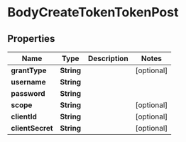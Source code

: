 # BodyCreateTokenTokenPost

## Properties
Name | Type | Description | Notes
------------ | ------------- | ------------- | -------------
**grantType** | **String** |  |  [optional]
**username** | **String** |  | 
**password** | **String** |  | 
**scope** | **String** |  |  [optional]
**clientId** | **String** |  |  [optional]
**clientSecret** | **String** |  |  [optional]

